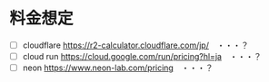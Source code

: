 # 料金想定

- [ ] cloudflare <https://r2-calculator.cloudflare.com/jp/>　・・・？
- [ ] cloud run <https://cloud.google.com/run/pricing?hl=ja>　・・・？
- [ ] neon <https://www.neon-lab.com/pricing>　・・・？
